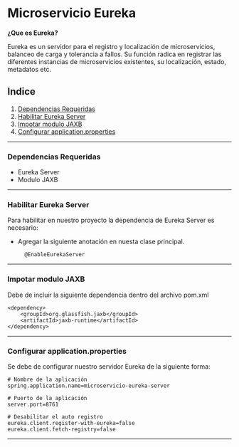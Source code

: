 # Microservicio Eureka

**¿Que es Eureka?**

<div class=text-justify>
    Eureka es un servidor para el registro y localización de microservicios, balanceo de carga y tolerancia a fallos. Su función radica en registrar las diferentes instancias de microservicios existentes, su localización, estado, metadatos etc.
</div>

## Indice

1. [Dependencias Requeridas](#habilitar-eureka-server)
2. [Habilitar Eureka Server](#habilitar-eureka-server)
3. [Impotar modulo JAXB](#impotar-modulo-jaxb)
4. [Configurar application.properties](#configurar-application.properties)

---

### Dependencias Requeridas

<div class=text-justify>
    <ul>
        <li>Eureka Server</li>
        <li>Modulo JAXB</li>
    </ul>
</div>

---

### Habilitar Eureka Server

<div class=text-justify>
    Para habilitar en nuestro proyecto la dependencia de Eureka Server es necesario:
</div>

- Agregar la siguiente anotación en nuesta clase principal.

        @EnableEurekaServer

---

### Impotar modulo JAXB

<div class=text-justify>
    Debe de incluir la siguiente dependencia dentro del archivo pom.xml
</div>

    <dependency>
    	<groupId>org.glassfish.jaxb</groupId>
    	<artifactId>jaxb-runtime</artifactId>
    </dependency>

---

### Configurar application.properties

<div class=text-justify>
    Se debe de configurar nuestro servidor Eureka de la siguiente forma:
</div>

    # Nombre de la aplicación
    spring.application.name=microservicio-eureka-server

    # Puerto de la aplicación
    server.port=8761

    # Desabilitar el auto registro
    eureka.client.register-with-eureka=false
    eureka.client.fetch-registry=false

---
